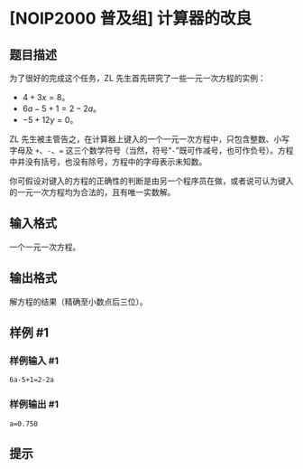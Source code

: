 # [NOIP2000 普及组] 计算器的改良

## 题目描述

为了很好的完成这个任务，ZL 先生首先研究了一些一元一次方程的实例：

- $4+3x=8$。
- $6a-5+1=2-2a$。
- $-5+12y=0$。

ZL 先生被主管告之，在计算器上键入的一个一元一次方程中，只包含整数、小写字母及 `+`、`-`、`=` 这三个数学符号（当然，符号“`-`”既可作减号，也可作负号）。方程中并没有括号，也没有除号，方程中的字母表示未知数。

你可假设对键入的方程的正确性的判断是由另一个程序员在做，或者说可认为键入的一元一次方程均为合法的，且有唯一实数解。


## 输入格式

一个一元一次方程。


## 输出格式

解方程的结果（精确至小数点后三位）。


## 样例 #1

### 样例输入 #1
```
6a-5+1=2-2a
```

### 样例输出 #1

```
a=0.750
```

## 提示


